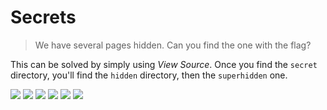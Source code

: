 # Secrets

> We have several pages hidden. Can you find the one with the flag?

This can be solved by simply using *View Source*. Once you find the `secret`
directory, you'll find the `hidden` directory, then the `superhidden` one.

![](https://i.imgur.com/fBWxiio.png)
![](https://i.imgur.com/VGav3LI.png)
![](https://i.imgur.com/PW2omra.png)
![](https://i.imgur.com/17sxvYT.png)
![](https://i.imgur.com/iwcn6mZ.png)
![](https://i.imgur.com/WcNj2Os.png)
